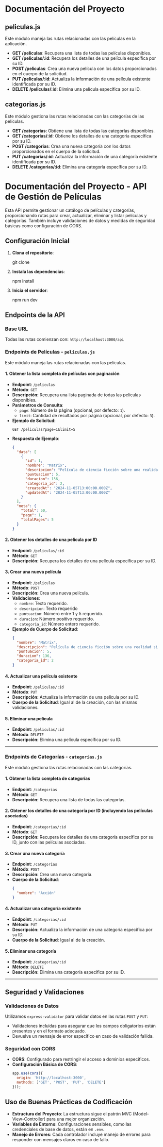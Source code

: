 # Documentación del Proyecto

## peliculas.js

Este módulo maneja las rutas relacionadas con las películas en la aplicación.

- **GET /peliculas**: Recupera una lista de todas las películas disponibles.
- **GET /peliculas/:id**: Recupera los detalles de una película específica por su ID.
- **POST /peliculas**: Crea una nueva película con los datos proporcionados en el cuerpo de la solicitud.
- **PUT /peliculas/:id**: Actualiza la información de una película existente identificada por su ID.
- **DELETE /peliculas/:id**: Elimina una película específica por su ID.

## categorias.js

Este módulo gestiona las rutas relacionadas con las categorías de las películas.

- **GET /categorias**: Obtiene una lista de todas las categorías disponibles.
- **GET /categorias/:id**: Obtiene los detalles de una categoría específica por su ID.
- **POST /categorias**: Crea una nueva categoría con los datos proporcionados en el cuerpo de la solicitud.
- **PUT /categorias/:id**: Actualiza la información de una categoría existente identificada por su ID.
- **DELETE /categorias/:id**: Elimina una categoría específica por su ID.





# Documentación del Proyecto - API de Gestión de Películas 

Esta API permite gestionar un catálogo de películas y categorías, proporcionando rutas para crear, actualizar, eliminar y listar películas y categorías. También incluye validaciones de datos y medidas de seguridad básicas como configuración de CORS.

## Configuración Inicial

1. **Clona el repositorio**:
  
   git clone 
   
   
2. **Instala las dependencias**:
   
   npm install
   

3. **Inicia el servidor**:
  
   npm run dev
  

## Endpoints de la API

### Base URL

Todas las rutas comienzan con: `http://localhost:3000/api`



### Endpoints de Películas - `peliculas.js`

Este módulo maneja las rutas relacionadas con las películas.

#### 1. Obtener la lista completa de películas con paginación

- **Endpoint**: `/peliculas`
- **Método**: `GET`
- **Descripción**: Recupera una lista paginada de todas las películas disponibles.
- **Parámetros de Consulta**:
  - `page`: Número de la página (opcional, por defecto: `1`).
  - `limit`: Cantidad de resultados por página (opcional, por defecto: `3`).
- **Ejemplo de Solicitud**:
  ```
  GET /peliculas?page=1&limit=5
  ```
- **Respuesta de Ejemplo**:
  ```json
  {
    "data": [
      {
        "id": 1,
        "nombre": "Matrix",
        "descripcion": "Película de ciencia ficción sobre una realidad simulada.",
        "puntuacion": 5,
        "duracion": 136,
        "categoria_id": 2,
        "createdAt": "2024-11-05T13:00:00.000Z",
        "updatedAt": "2024-11-05T13:00:00.000Z"
      }
    ],
    "meta": {
      "total": 50,
      "page": 1,
      "totalPages": 5
    }
  }
  ```

#### 2. Obtener los detalles de una película por ID

- **Endpoint**: `/peliculas/:id`
- **Método**: `GET`
- **Descripción**: Recupera los detalles de una película específica por su ID.

#### 3. Crear una nueva película

- **Endpoint**: `/peliculas`
- **Método**: `POST`
- **Descripción**: Crea una nueva película.
- **Validaciones**:
  - `nombre`: Texto requerido.
  - `descripcion`: Texto requerido
  - `puntuacion`: Número entre 1 y 5 requerido.
  - `duracion`: Número positivo requerido.
  - `categoria_id`: Número entero requerido.
- **Ejemplo de Cuerpo de Solicitud**:
  ```json
  {
    "nombre": "Matrix",
    "descripcion": "Película de ciencia ficción sobre una realidad simulada.",
    "puntuacion": 5,
    "duracion": 136,
    "categoria_id": 2
  }
  ```

#### 4. Actualizar una película existente

- **Endpoint**: `/peliculas/:id`
- **Método**: `PUT`
- **Descripción**: Actualiza la información de una película por su ID.
- **Cuerpo de la Solicitud**: Igual al de la creación, con las mismas validaciones.

#### 5. Eliminar una película

- **Endpoint**: `/peliculas/:id`
- **Método**: `DELETE`
- **Descripción**: Elimina una película específica por su ID.

---

### Endpoints de Categorías - `categorias.js`

Este módulo gestiona las rutas relacionadas con las categorías.

#### 1. Obtener la lista completa de categorías

- **Endpoint**: `/categorias`
- **Método**: `GET`
- **Descripción**: Recupera una lista de todas las categorías.

#### 2. Obtener los detalles de una categoría por ID (incluyendo las películas asociadas)

- **Endpoint**: `/categorias/:id`
- **Método**: `GET`
- **Descripción**: Recupera los detalles de una categoría específica por su ID, junto con las películas asociadas.

#### 3. Crear una nueva categoría

- **Endpoint**: `/categorias`
- **Método**: `POST`
- **Descripción**: Crea una nueva categoría.
- **Cuerpo de la Solicitud**:
  ```json
  {
    "nombre": "Acción"
  }
  ```

#### 4. Actualizar una categoría existente

- **Endpoint**: `/categorias/:id`
- **Método**: `PUT`
- **Descripción**: Actualiza la información de una categoría específica por su ID.
- **Cuerpo de la Solicitud**: Igual al de la creación.

#### 5. Eliminar una categoría

- **Endpoint**: `/categorias/:id`
- **Método**: `DELETE`
- **Descripción**: Elimina una categoría específica por su ID.

---

## Seguridad y Validaciones

### Validaciones de Datos

Utilizamos `express-validator` para validar datos en las rutas `POST` y `PUT`:
- Validaciones incluidas para asegurar que los campos obligatorios están presentes y en el formato adecuado.
- Devuelve un mensaje de error específico en caso de validación fallida.

### Seguridad con CORS

- **CORS**: Configurado para restringir el acceso a dominios específicos.
- **Configuración Básica de CORS**:
  ```javascript
  app.use(cors({
    origin: 'http://localhost:3000', 
    methods: ['GET', 'POST', 'PUT', 'DELETE']
  }));
  ```

## Uso de Buenas Prácticas de Codificación

- **Estructura del Proyecto**: La estructura sigue el patrón MVC (Model-View-Controller) para una mejor organización.
- **Variables de Entorno**: Configuraciones sensibles, como las credenciales de base de datos, están en `.env`.
- **Manejo de Errores**: Cada controlador incluye manejo de errores para responder con mensajes claros en caso de fallo.

  

